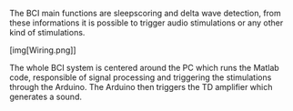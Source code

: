 The BCI main functions are sleepscoring and delta wave detection, from these informations it is possible to trigger audio stimulations or any other kind of stimulations.

[img[Wiring.png]]

The whole BCI system is centered around the PC which runs the Matlab code, responsible of signal processing and triggering the stimulations through the Arduino. The Arduino then triggers the TD amplifier which generates a sound.




